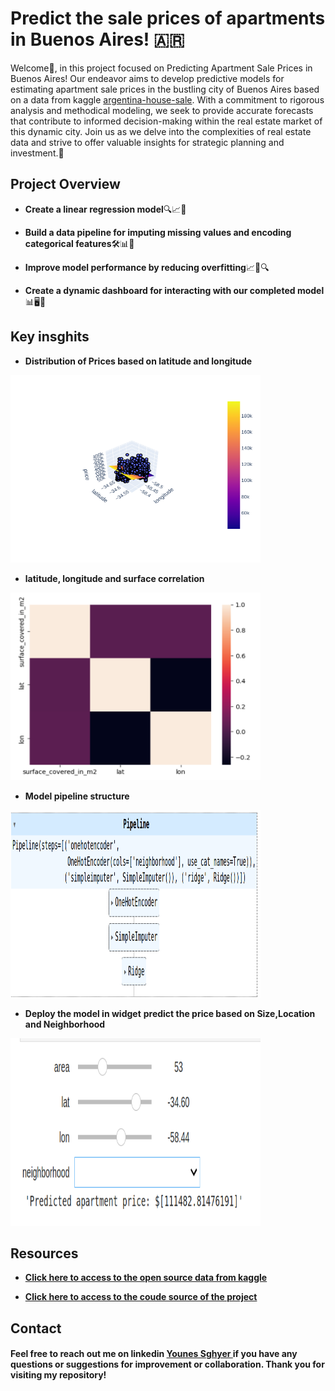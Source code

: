 # Predict the sale prices of apartments in Buenos Aires! 🇦🇷


Welcome👋, in this project focused on Predicting Apartment Sale Prices in Buenos Aires! Our endeavor aims to develop predictive models for estimating apartment sale prices in the bustling city of Buenos Aires based on a data from kaggle [argentina-house-sale](https://www.kaggle.com/datasets/andreavsquezlpez/properati-argentina-house-sale). 
With a commitment to rigorous analysis and methodical modeling, we seek to provide accurate forecasts that contribute to informed decision-making within the real estate market of this dynamic city. Join us as we delve into the complexities of real estate data and strive to offer valuable insights for strategic planning and investment.🚀 

## Project Overview 

- **Create a linear regression model**🔍📈🔧

- **Build a data pipeline for imputing missing values and encoding categorical features**🛠️📊🔌

- **Improve model performance by reducing overfitting**📈🔧🔍

- **Create a dynamic dashboard for interacting with our completed model**📊🖥️🔧

## Key insghits 

- **Distribution of Prices based on latitude and longitude**

<img src="images/pr2_2plt.png" alt=" Distribution of Prices based on lan & long " width="400" height="300">

- **latitude, longitude and surface correlation**

<img src="images/pr2_4coor.png" alt="coorelation of lan,long, surface coverd in m2" width="400" height="300">

 - **Model pipeline structure**
   
<img src="images/pr2_1Model.png" alt="pipeline model" width="400" height="300">

- **Deploy the model in widget**
  **predict the price based on Size,Location and Neighborhood**

<img src="images/pr2_3widg.png" alt="predict price on widget" width="400" height="300">



## Resources
- **[Click  here to access to the open source data from kaggle](https://www.kaggle.com/code/muhammadhafil/housing-in-buenos-aires)** 

- **[Click  here to access to the coude source of the project]()**


## Contact
#### Feel free to reach out me on linkedin <a href="https://www.linkedin.com/in/younes-sghyer-08144119b/"> Younes Sghyer </a> if you have any questions or suggestions for improvement or collaboration. Thank you for visiting my repository!

